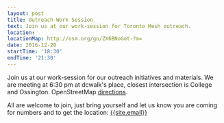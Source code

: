 ```yaml
---
layout: post
title: Outreach Work Session
text: Join us at our work-session for Toronto Mesh outreach.
location:
locationMap: http://osm.org/go/ZX6BNoGot-?m=
date: 2016-12-20
startTime: '18:30'
endTime: '21:30'
---
```


Join us at our work-session for our outreach initiatives and materials. We are meeting at 6:30 pm at dcwalk's place, closest intersection is College and Ossington. OpenStreetMap [directions](http://osm.org/go/ZX6BNoGot-?m=).

All are welcome to join, just bring yourself and let us know you are coming for numbers and to get the location: <a href="mailto:{{ site.email }}">{{site.email}}</a>
